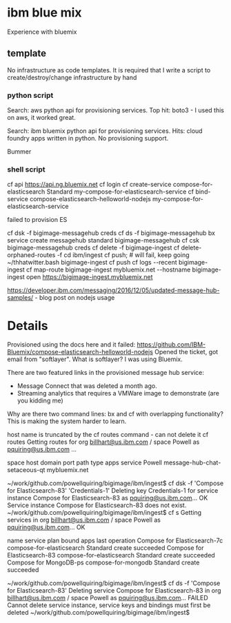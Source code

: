 # ibm blue mix
Experience with bluemix
## template
No infrastructure as code templates.
It is required that I write a script to create/destroy/change infrastructure by hand
### python script
Search: aws python api for provisioning services.
Top hit: boto3 - I used this on aws, it worked great.

Search: ibm bluemix python api for provisioning services.
Hits: cloud foundry apps written in python.  No provisioning support.

Bummer
### shell script
cf api https://api.ng.bluemix.net
cf login
cf create-service compose-for-elasticsearch Standard my-compose-for-elasticsearch-service
cf bind-service compose-elasticsearch-helloworld-nodejs my-compose-for-elasticsearch-service

failed to provision ES

cf dsk -f bigimage-messagehub creds
cf ds -f bigimage-messagehub
bx service create messagehub standard bigimage-messagehub
cf csk bigimage-messagehub creds
cf delete -f bigimage-ingest
cf delete-orphaned-routes -f
cd ibm/ingest
cf push; # will fail, keep going
~/thhatwitter.bash bigimage-ingest
cf push
cf logs --recent bigimage-ingest
cf map-route bigimage-ingest mybluemix.net --hostname bigimage-ingest
open https://bigimage-ingest.mybluemix.net

https://developer.ibm.com/messaging/2016/12/05/updated-message-hub-samples/ - blog post on nodejs usage


# Details
Provisioned using the docs here and it failed: https://github.com/IBM-Bluemix/compose-elasticsearch-helloworld-nodejs
Opened the ticket, got email from "softlayer".  What is softlayer?  I was using Bluemix.

There are two featured links in the provisioned message hub service:
* Message Connect that was deleted a month ago.
* Streaming analytics that requires a VMWare image to demonstrate (are you kidding me)

Why are there two command lines: bx and cf with overlapping functionality?  This is making the system harder to learn.

host name is truncated by the cf routes command - can not delete it
cf routes
Getting routes for org billhart@us.ibm.com / space Powell as pquiring@us.ibm.com ...

space    host                            domain          port   path   type   apps             service
Powell   message-hub-chat-setaceous-qt   mybluemix.net

~/work/github.com/powellquiring/bigimage/ibm/ingest$ cf dsk -f 'Compose for Elasticsearch-83' 'Credentials-1'
Deleting key Credentials-1 for service instance Compose for Elasticsearch-83 as pquiring@us.ibm.com...
OK
Service instance Compose for Elasticsearch-83 does not exist.
~/work/github.com/powellquiring/bigimage/ibm/ingest$ cf s
Getting services in org billhart@us.ibm.com / space Powell as pquiring@us.ibm.com...
OK

name                           service                     plan       bound apps   last operation
Compose for Elasticsearch-7c   compose-for-elasticsearch   Standard                create succeeded
Compose for Elasticsearch-83   compose-for-elasticsearch   Standard                create succeeded
Compose for MongoDB-ps         compose-for-mongodb         Standard                create succeeded

~/work/github.com/powellquiring/bigimage/ibm/ingest$ cf ds -f 'Compose for Elasticsearch-83'
Deleting service Compose for Elasticsearch-83 in org billhart@us.ibm.com / space Powell as pquiring@us.ibm.com...
FAILED
Cannot delete service instance, service keys and bindings must first be deleted
~/work/github.com/powellquiring/bigimage/ibm/ingest$
